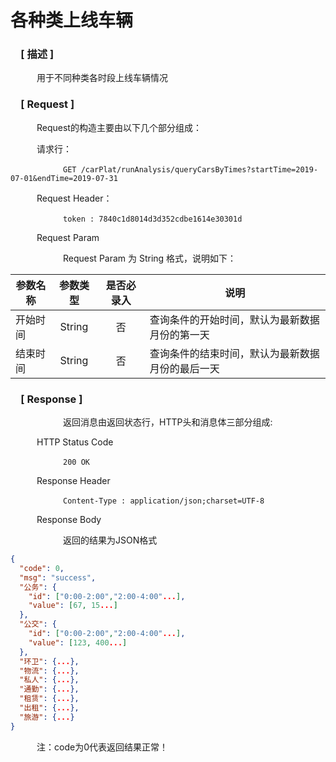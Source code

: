 # 各种类上线车辆

### &ensp;&ensp;[ 描述 ]

&ensp;&ensp;&ensp;&ensp;&ensp;&ensp;用于不同种类各时段上线车辆情况

### &ensp;&ensp;[ Request ]
&ensp;&ensp;&ensp;&ensp;&ensp;&ensp;Request的构造主要由以下几个部分组成：

&ensp;&ensp;&ensp;&ensp;&ensp;&ensp;请求行：

&ensp;&ensp;&ensp;&ensp;&ensp;&ensp;&ensp;&ensp;&ensp;&ensp;&ensp;&ensp;`GET /carPlat/runAnalysis/queryCarsByTimes?startTime=2019-07-01&endTime=2019-07-31`

&ensp;&ensp;&ensp;&ensp;&ensp;&ensp;Request Header：

&ensp;&ensp;&ensp;&ensp;&ensp;&ensp;&ensp;&ensp;&ensp;&ensp;&ensp;&ensp;`token : 7840c1d8014d3d352cdbe1614e30301d`

&ensp;&ensp;&ensp;&ensp;&ensp;&ensp;Request Param

&ensp;&ensp;&ensp;&ensp;&ensp;&ensp;&ensp;&ensp;&ensp;&ensp;&ensp;&ensp;Request Param 为 String 格式，说明如下：

参数名称|参数类型|是否必录入|说明
--|:--:|:--:|--
开始时间 | String | 否 | 查询条件的开始时间，默认为最新数据月份的第一天
结束时间 | String | 否 | 查询条件的结束时间，默认为最新数据月份的最后一天

### &ensp;&ensp;[ Response ]
&ensp;&ensp;&ensp;&ensp;&ensp;&ensp;&ensp;&ensp;&ensp;&ensp;&ensp;&ensp;返回消息由返回状态行，HTTP头和消息体三部分组成:

&ensp;&ensp;&ensp;&ensp;&ensp;&ensp;HTTP Status Code

&ensp;&ensp;&ensp;&ensp;&ensp;&ensp;&ensp;&ensp;&ensp;&ensp;&ensp;&ensp;`200 OK`

&ensp;&ensp;&ensp;&ensp;&ensp;&ensp;Response Header

&ensp;&ensp;&ensp;&ensp;&ensp;&ensp;&ensp;&ensp;&ensp;&ensp;&ensp;&ensp;`Content-Type : application/json;charset=UTF-8`

&ensp;&ensp;&ensp;&ensp;&ensp;&ensp;Response Body

&ensp;&ensp;&ensp;&ensp;&ensp;&ensp;&ensp;&ensp;&ensp;&ensp;&ensp;&ensp;返回的结果为JSON格式

``` json
{
  "code": 0,
  "msg": "success",
  "公务": {
	"id": ["0:00-2:00","2:00-4:00"...],
	"value": [67, 15...]
  },
  "公交": {
	"id": ["0:00-2:00","2:00-4:00"...],
	"value": [123, 400...]
  },
  "环卫": {...},
  "物流": {...},
  "私人": {...},
  "通勤": {...},
  "租赁": {...},
  "出租": {...},
  "旅游": {...}
}
```

&ensp;&ensp;&ensp;&ensp;&ensp;&ensp;注：code为0代表返回结果正常！
